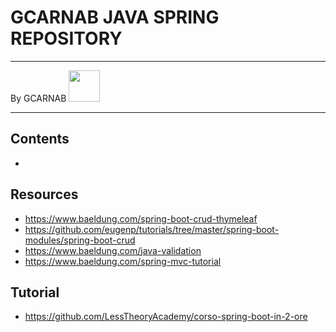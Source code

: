 # GCARNAB JAVA SPRING REPOSITORY

---

By GCARNAB <a href='https://github.com/gcarnab'> <img src='https://avatars.githubusercontent.com/u/15156604?v=4' width="50"/></a>

---

## Contents
-

## Resources
- https://www.baeldung.com/spring-boot-crud-thymeleaf
- https://github.com/eugenp/tutorials/tree/master/spring-boot-modules/spring-boot-crud
- https://www.baeldung.com/java-validation
- https://www.baeldung.com/spring-mvc-tutorial

## Tutorial
- https://github.com/LessTheoryAcademy/corso-spring-boot-in-2-ore